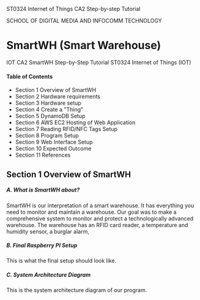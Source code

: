 
ST0324 Internet of Things CA2 Step-by-step Tutorial

SCHOOL OF DIGITAL MEDIA AND INFOCOMM TECHNOLOGY 

SmartWH (Smart Warehouse)
=============

IOT CA2 SmartWH
Step-by-Step Tutorial
ST0324 Internet of Things (IOT)

#### Table of Contents
- Section 1 Overview of SmartWH
- Section 2 Hardware requirements
- Section 3 Hardware setup
- Section 4 Create a "Thing"
- Section 5 DynamoDB Setup
- Section 6 AWS EC2 Hosting of Web Application
- Section 7 Reading RFID/NFC Tags Setup
- Section 8 Program Setup
- Section 9 Web Interface Setup
- Section 10 Expected Outcome
- Section 11 References


## Section 1 Overview of SmartWH
##### A.  What is SmartWH about?
SmartWH is our interpretation of a smart warehouse. It has everything you need to monitor and maintain a warehouse. Our goal was to make a comprehensive system to monitor and protect a technologically advanced warehouse. The warehouse has an RFID card reader, a temperature and humidity sensor, a burglar alarm, 

##### B. Final Raspberry PI Setup
This is what the final setup should look like.

##### C. System Architecture Diagram
This is the system architecture diagram of our program.





 
